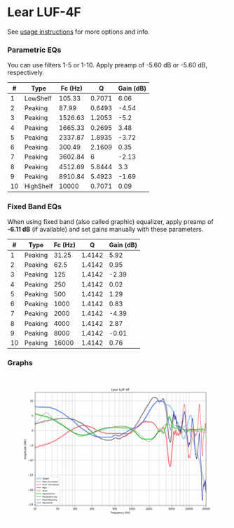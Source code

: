 # Lear LUF-4F
See [usage instructions](https://github.com/jaakkopasanen/AutoEq#usage) for more options and info.

### Parametric EQs
You can use filters 1-5 or 1-10. Apply preamp of -5.60 dB or -5.60 dB, respectively.

|   # | Type      |   Fc (Hz) |      Q |   Gain (dB) |
|-----|-----------|-----------|--------|-------------|
|   1 | LowShelf  |    105.33 | 0.7071 |        6.06 |
|   2 | Peaking   |     87.99 | 0.6493 |       -4.54 |
|   3 | Peaking   |   1526.63 | 1.2053 |       -5.2  |
|   4 | Peaking   |   1665.33 | 0.2695 |        3.48 |
|   5 | Peaking   |   2337.87 | 1.8935 |       -3.72 |
|   6 | Peaking   |    300.49 | 2.1609 |        0.35 |
|   7 | Peaking   |   3602.84 | 6      |       -2.13 |
|   8 | Peaking   |   4512.69 | 5.8444 |        3.3  |
|   9 | Peaking   |   8910.84 | 5.4923 |       -1.69 |
|  10 | HighShelf |  10000    | 0.7071 |        0.09 |

### Fixed Band EQs
When using fixed band (also called graphic) equalizer, apply preamp of **-6.11 dB** (if available) and set gains manually with these parameters.

|   # | Type    |   Fc (Hz) |      Q |   Gain (dB) |
|-----|---------|-----------|--------|-------------|
|   1 | Peaking |     31.25 | 1.4142 |        5.92 |
|   2 | Peaking |     62.5  | 1.4142 |        0.95 |
|   3 | Peaking |    125    | 1.4142 |       -2.39 |
|   4 | Peaking |    250    | 1.4142 |        0.02 |
|   5 | Peaking |    500    | 1.4142 |        1.29 |
|   6 | Peaking |   1000    | 1.4142 |        0.83 |
|   7 | Peaking |   2000    | 1.4142 |       -4.39 |
|   8 | Peaking |   4000    | 1.4142 |        2.87 |
|   9 | Peaking |   8000    | 1.4142 |       -0.01 |
|  10 | Peaking |  16000    | 1.4142 |        0.76 |

### Graphs
![](./Lear%20LUF-4F.png)
